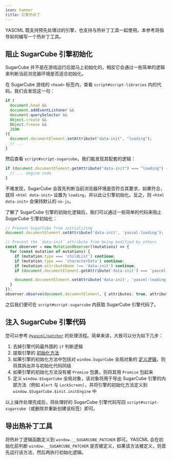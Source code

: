 ```yaml
---
icon: hammer
title: 引擎热补丁
---
```


YASCML 既支持预先处理过的引擎，也支持与热补丁工具一起使用。本参考将指导如何编写一个热补丁工具。

## 阻止 SugarCube 引擎初始化

SugarCube 并不是在游戏运行后就马上初始化的，相反它会通过一些简单的逻辑来判断当前浏览器环境是否适合初始化。

在 SugarCube 游戏的 `<head>` 标签内，查看 `script#script-libraries` 内的代码，我们会发现这一句：

```js
if (
  document.head &&
  document.addEventListener &&
  document.querySelector &&
  Object.create &&
  Object.freeze &&
  JSON
){
  document.documentElement.setAttribute("data-init", "loading");
  // ...
}
```

然后查看 `script#script-sugarcube`，我们能发现其配套的逻辑：

```js
if (document.documentElement.getAttribute("data-init") === "loading") {
  // ... engine code
}
```

不难发现，SugarCube 会首先判断当前浏览器环境是否符合其要求，如果符合，就将 `<html data-init>` 设置为 `loading`，并以此让引擎初始化。反之，则 `<html data-init>` 会保持默认的 `no-js`。

了解了 SugarCube 引擎的初始化逻辑后，我们可以通过一些简单的代码来阻止 SugarCube 引擎初始化：

```ts
// Prevent SugarCube from initializing
document.documentElement.setAttribute('data-init', 'yascml-loading');

// Prevent the `data-init` attribute from being modified by others
const observer = new MutationObserver((mutations) => {
  for (const mutation of mutations) {
    if (mutation.type === 'childList') continue;
    if (mutation.type === 'characterData') continue;
    if (mutation.attributeName !== 'data-init') continue;
    if (document.documentElement.getAttribute('data-init') === 'yascml-loading') continue;

    document.documentElement.setAttribute('data-init', 'yascml-loading');
  }
});
observer.observe(document.documentElement, { attributes: true, attributeFilter: [ 'data-init' ] });
```

之后我们便可在 `script#script-sugarcube` 内获取 SugarCube 引擎代码了。

## 注入 SugarCube 引擎代码

您可以参考 [`@yascml/patcher`](https://github.com/yascml/yascml/blob/90bfa8700ddf5b8e8310aaa7a862d8a5bfccd15a/packages/patcher/src/engine.ts#L66) 的处理流程。简单来讲，大致可以分为如下几步：

1. 去掉引擎代码最外围的 `if` 判断逻辑
2. 提取引擎的 [初始化方法](https://github.com/tmedwards/sugarcube-2/blob/b40136c17b9e45d0532a92fe8086c58816fc1909/src/sugarcube.js#L180)
3. 如果引擎的初始化方法中包括对 `window.SugarCube` 全局对象的 [定义逻辑](https://github.com/tmedwards/sugarcube-2/blob/b40136c17b9e45d0532a92fe8086c58816fc1909/src/sugarcube.js#L125)，则将其拆出并与初始化代码同级
4. 如果引擎的初始化方法没有被 `Promise` 包裹，则将其用 `Promise` 包起来
5. 定义 `window.$SugarCube` 全局对象，该对象将用于导出 SugarCube 引擎的内部方法（例如 `Alert` 与 `LockScreen`），并将引擎的初始化方法定义到 `window.$SugarCube.$init.initEngine` 中

以上操作处理完成后，将处理好的 SugarCube 引擎代码写回 `script#script-sugarcube`（或删除并重新创建该标签）即可。

## 导出热补丁工具

将热补丁逻辑函数定义到 `window.__SUGARCUBE_PATCHER` 即可。YASCML 会在初始化前判断 `window.__SUGARCUBE_PATCHER` 是否被定义，如果该方法被定义，则首先运行该方法，然后再执行初始化逻辑。
